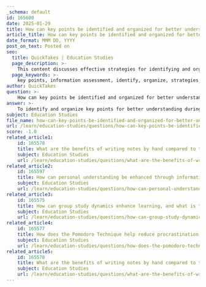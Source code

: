 ```yaml
---
_schema: default
id: 165600
date: 2025-01-29
title: How can key points be identified and organized for better understanding during information assessment?
article_title: How can key points be identified and organized for better understanding during information assessment?
date_format: MMM DD, YYYY
post_on_text: Posted on
seo:
  title: QuickTakes | Education Studies
  page_description: >-
    This content discusses effective strategies for identifying and organizing key points for better understanding during information assessment, including methods like bullet points, summarization, active recall, and mind mapping.
  page_keywords: >-
    key points, information assessment, identify, organize, strategies, bullet points, outlines, summarization, active recall, chunking, mind mapping, color coding, clarity, retention, note-taking
author: QuickTakes
question: >-
    How can key points be identified and organized for better understanding during information assessment?
answer: >-
    To identify and organize key points for better understanding during information assessment, several effective strategies can be employed. Here are some methods based on the gathered information:\n\n1. **Identify Key Ideas**: Begin by focusing on the main concepts and essential details of the material. This involves distinguishing between primary ideas and supporting information. Highlighting or underlining key points during note-taking can aid in this process, making it easier to locate important information later.\n\n2. **Use Bullet Points**: Organizing information into bullet points allows for quick reference and makes it easier to digest. Bullet points can help break down complex information into manageable pieces, enhancing clarity and facilitating easier review.\n\n3. **Create Outlines**: Structuring notes in an outline format provides a clear hierarchy of information. This method helps visualize the relationships between main ideas and subpoints, making it easier to recall and review. Outlines can also serve as a roadmap for understanding the flow of information.\n\n4. **Summarization**: After reviewing your notes, summarize the key points in your own words. This helps condense the information while ensuring clarity. Focus on the main question, the evidence provided, and the conclusion drawn. This can be done in a few sentences or bullet points, reinforcing understanding and retention.\n\n5. **Active Recall**: Engage in active recall by testing yourself on the material rather than passively reviewing it. This technique strengthens memory retention by forcing you to retrieve information from memory. Flashcards can be a useful tool for this, as they promote recall over recognition.\n\n6. **Chunking**: Break down complex information into smaller, manageable chunks. This method helps in organizing information logically, making it less overwhelming and facilitating easier retrieval.\n\n7. **Mind Mapping**: Create mind maps to visualize relationships between concepts. This technique encourages critical thinking about how different pieces of information relate to one another, fostering a deeper understanding of the subject matter.\n\n8. **Color Coding**: Use color coding to categorize information visually. This can help differentiate between main ideas, supporting details, and examples, making it easier to navigate through your notes.\n\nBy employing these strategies, learners can effectively identify and organize key points, leading to improved understanding and retention during information assessment.
subject: Education Studies
file_name: how-can-key-points-be-identified-and-organized-for-better-understanding-during-information-assessment.md
url: /learn/education-studies/questions/how-can-key-points-be-identified-and-organized-for-better-understanding-during-information-assessment
score: -1.0
related_article1:
    id: 165578
    title: What are the benefits of writing notes by hand compared to typing them?
    subject: Education Studies
    url: /learn/education-studies/questions/what-are-the-benefits-of-writing-notes-by-hand-compared-to-typing-them
related_article2:
    id: 165597
    title: How can personal understanding be enhanced through information synthesis?
    subject: Education Studies
    url: /learn/education-studies/questions/how-can-personal-understanding-be-enhanced-through-information-synthesis
related_article3:
    id: 165575
    title: How can group study dynamics enhance learning, and what is the optimal group size?
    subject: Education Studies
    url: /learn/education-studies/questions/how-can-group-study-dynamics-enhance-learning-and-what-is-the-optimal-group-size
related_article4:
    id: 165577
    title: How does the Pomodoro Technique help reduce procrastination and improve focus?
    subject: Education Studies
    url: /learn/education-studies/questions/how-does-the-pomodoro-technique-help-reduce-procrastination-and-improve-focus
related_article5:
    id: 165578
    title: What are the benefits of writing notes by hand compared to typing them?
    subject: Education Studies
    url: /learn/education-studies/questions/what-are-the-benefits-of-writing-notes-by-hand-compared-to-typing-them
---
```


&nbsp;